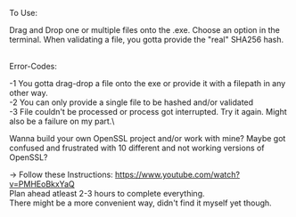 To Use:

  Drag and Drop one or multiple files onto the .exe.
  Choose an option in the terminal.
  When validating a file, you gotta provide the "real" SHA256 hash.

</br>
Error-Codes:

  -1  You gotta drag-drop a file onto the exe or provide it with a filepath in any other way.\
  -2  You can only provide a single file to be hashed and/or validated\
  -3  File couldn't be processed or process got interrupted. Try it again. Might also be a failure on my part.\


Wanna build your own OpenSSL project and/or work with mine?
Maybe got confused and frustrated with 10 different and not working versions of OpenSSL?

->  Follow these Instructions: https://www.youtube.com/watch?v=PMHEoBkxYaQ <br />
    Plan ahead atleast 2-3 hours to complete everything.\
    There might be a more convenient way, didn't find it myself yet though.
